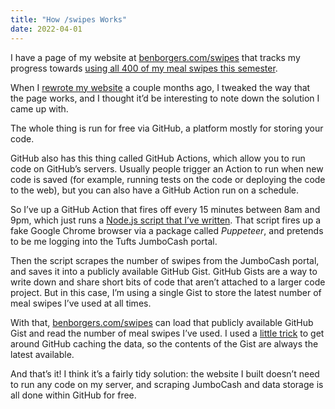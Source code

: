 ```yaml
---
title: "How /swipes Works"
date: 2022-04-01
---
```


I have a page of my website at [benborgers.com/swipes](https://benborgers.com/swipes/) that tracks my progress towards [using all 400 of my meal swipes this semester](https://benborgers.com/posts/swipes).

When I [rewrote my website](https://benborgers.com/posts/rewrite) a couple months ago, I tweaked the way that the page works, and I thought it’d be interesting to note down the solution I came up with.

The whole thing is run for free via GitHub, a platform mostly for storing your code.

GitHub also has this thing called GitHub Actions, which allow you to run code on GitHub’s servers. Usually people trigger an Action to run when new code is saved (for example, running tests on the code or deploying the code to the web), but you can also have a GitHub Action run on a schedule.

So I’ve up a GitHub Action that fires off every 15 minutes between 8am and 9pm, which just runs a [Node.js script that I’ve written](https://github.com/benborgers/swipes/blob/71ebd2e961ae3d6bdff7b433cc450e2fec31a1f9/scrape.js). That script fires up a fake Google Chrome browser via a package called _Puppeteer_, and pretends to be me logging into the Tufts JumboCash portal.

Then the script scrapes the number of swipes from the JumboCash portal, and saves it into a publicly available GitHub Gist. GitHub Gists are a way to write down and share short bits of code that aren’t attached to a larger code project. But in this case, I’m using a single Gist to store the latest number of meal swipes I’ve used at all times.

With that, [benborgers.com/swipes](https://benborgers.com/swipes/) can load that publicly available GitHub Gist and read the number of meal swipes I’ve used. I used a [little trick](https://github.com/benborgers/swipes/blob/71ebd2e961ae3d6bdff7b433cc450e2fec31a1f9/src/components/Index.jsx#L10) to get around GitHub caching the data, so the contents of the Gist are always the latest available.

And that’s it! I think it’s a fairly tidy solution: the website I built doesn’t need to run any code on my server, and scraping JumboCash and data storage is all done within GitHub for free.
